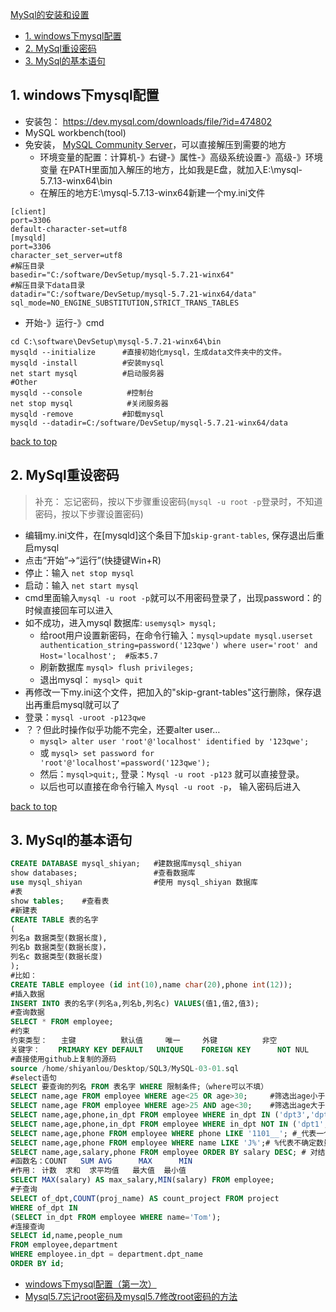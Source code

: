 [MySql的安装和设置](#top)

- [1. windows下mysql配置](#windows下mysql配置)
- [2. MySql重设密码](#MySql重设密码)
- [3. MySql的基本语句](#MySql的基本语句)

<h2 id="windows下mysql配置">1. windows下mysql配置</h2>

- 安装包： https://dev.mysql.com/downloads/file/?id=474802
- MySQL workbench(tool)
- 免安装， [MySQL Community Server](https://dev.mysql.com/downloads/mysql/)，可以直接解压到需要的地方
  - 环境变量的配置：计算机-》右键-》属性-》高级系统设置-》高级-》环境变量  在PATH里面加入解压的地方，比如我是E盘，就加入E:\mysql-5.7.13-winx64\bin
  - 在解压的地方E:\mysql-5.7.13-winx64新建一个my.ini文件

```shell
[client]
port=3306
default-character-set=utf8
[mysqld]
port=3306
character_set_server=utf8
#解压目录
basedir="C:/software/DevSetup/mysql-5.7.21-winx64"
#解压目录下data目录
datadir="C:/software/DevSetup/mysql-5.7.21-winx64/data"
sql_mode=NO_ENGINE_SUBSTITUTION,STRICT_TRANS_TABLES
```

  - 开始-》运行-》cmd

```shell
cd C:\software\DevSetup\mysql-5.7.21-winx64\bin  
mysqld --initialize      #直接初始化mysql，生成data文件夹中的文件。
mysqld -install          #安装mysql
net start mysql          #启动服务器
#Other
mysqld --console          #控制台
net stop mysql            #关闭服务器
mysqld -remove           #卸载mysql
mysqld --datadir=C:/software/DevSetup/mysql-5.7.21-winx64/data
```

[back to top](#top)

<h2 id="MySql重设密码">2. MySql重设密码</h2>

> 补充： 忘记密码，按以下步骤重设密码(` mysql -u root -p `登录时，不知道密码，按以下步骤设置密码)
- 编辑my.ini文件，在[mysqld]这个条目下加`skip-grant-tables`, 保存退出后重启mysql
- 点击“开始”->“运行”(快捷键Win+R)
- 停止：输入 `net stop mysql`
- 启动：输入 `net start mysql`
- cmd里面输入`mysql -u root -p`就可以不用密码登录了，出现password：的时候直接回车可以进入
- 如不成功，进入mysql 数据库:  `usemysql> mysql;`
  - 给root用户设置新密码，在命令行输入：`mysql>update mysql.userset authentication_string=password('123qwe') where user='root' and Host='localhost';  #版本5.7`   
  - 刷新数据库  `mysql> flush privileges;`
  - 退出mysql： `mysql> quit`
- 再修改一下my.ini这个文件，把加入的"skip-grant-tables"这行删除，保存退出再重启mysql就可以了
- 登录：`mysql -uroot -p123qwe`
- ？？但此时操作似乎功能不完全，还要alter user… 
  - `mysql> alter user 'root'@'localhost' identified by '123qwe';`
  - 或 `mysql> set password for 'root'@'localhost'=password('123qwe');`
  - 然后：`mysql>quit;`, 登录：`Mysql -u root -p123` 就可以直接登录。
  - 以后也可以直接在命令行输入  `Mysql -u root -p`， 输入密码后进入
  
[back to top](#top)

<h2 id="MySql的基本语句">3. MySql的基本语句</h2>

```sql
CREATE DATABASE mysql_shiyan;   #建数据库mysql_shiyan
show databases;                 #查看数据库
use mysql_shiyan                #使用 mysql_shiyan 数据库
#表
show tables;    #查看表
#新建表
CREATE TABLE 表的名字
(
列名a 数据类型(数据长度),
列名b 数据类型(数据长度)，
列名c 数据类型(数据长度)
);
#比如：
CREATE TABLE employee (id int(10),name char(20),phone int(12));
#插入数据
INSERT INTO 表的名字(列名a,列名b,列名c) VALUES(值1,值2,值3);
#查询数据
SELECT * FROM employee;
#约束
约束类型：   主键          默认值     唯一     外键          非空
关键字：    PRIMARY KEY DEFAULT   UNIQUE    FOREIGN KEY      NOT NUL
#直接使用github上复制的源码
source /home/shiyanlou/Desktop/SQL3/MySQL-03-01.sql
#select语句
SELECT 要查询的列名 FROM 表名字 WHERE 限制条件;（where可以不填）
SELECT name,age FROM employee WHERE age<25 OR age>30;     #筛选出age小于25，或age大于30
SELECT name,age FROM employee WHERE age>25 AND age<30;    #筛选出age大于25，且age小于30
SELECT name,age,phone,in_dpt FROM employee WHERE in_dpt IN ('dpt3','dpt4');
SELECT name,age,phone,in_dpt FROM employee WHERE in_dpt NOT IN ('dpt1','dpt3');
SELECT name,age,phone FROM employee WHERE phone LIKE '1101__'; #_代表一个  
SELECT name,age,phone FROM employee WHERE name LIKE 'J%';# %代表不确定数量
SELECT name,age,salary,phone FROM employee ORDER BY salary DESC; # 对结果排序 asc升 desc降
#函数名：COUNT   SUM AVG      MAX      MIN
#作用： 计数  求和  求平均值   最大值  最小值
SELECT MAX(salary) AS max_salary,MIN(salary) FROM employee;
#子查询
SELECT of_dpt,COUNT(proj_name) AS count_project FROM project
WHERE of_dpt IN
(SELECT in_dpt FROM employee WHERE name='Tom');
#连接查询
SELECT id,name,people_num
FROM employee,department
WHERE employee.in_dpt = department.dpt_name
ORDER BY id;
```

- [windows下mysql配置（第一次）](https://www.cnblogs.com/by330326/p/5608290.html)
- [Mysql5.7忘记root密码及mysql5.7修改root密码的方法](http://blog.csdn.net/z1074907546/article/details/51482594)
